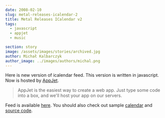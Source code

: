 ```yaml
---
date: 2008-02-10
slug: metal-releases-icalendar-2
title: Metal Releases ICalendar v2
tags:
  - javascript
  - appjet
  - music

section: story
image: /assets/images/stories/archived.jpg
author: Michał Kalbarczyk
author_image: ../images/authors/michal.png
---
```


Here is new version of icalendar feed. This version is written in javascript.
Now is hosted by [AppJet](http://appjet.com/).
>AppJet is the easiest way to create a web app. Just type some code into a box, and we'll host your app on our servers.

Feed is available [here](http://metalstorm-releases.appjet.net/calendar.ics).
You should also check out sample [calendar](http://metalstorm-releases.appjet.net/) and [source code](http://source.metalstorm-releases.appjet.net/).
